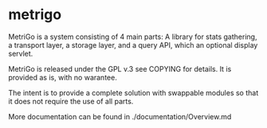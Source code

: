 # metrigo

MetriGo is a system consisting of 4 main parts: A library for stats gathering,
a transport layer, a storage layer, and a query API, which an optional display
servlet.

MetriGo is released under the GPL v.3 see COPYING for details. It is provided as
is, with no warantee.

The intent is to provide a complete solution with swappable modules so that it
does not require the use of all parts.

More documentation can be found in ./documentation/Overview.md

